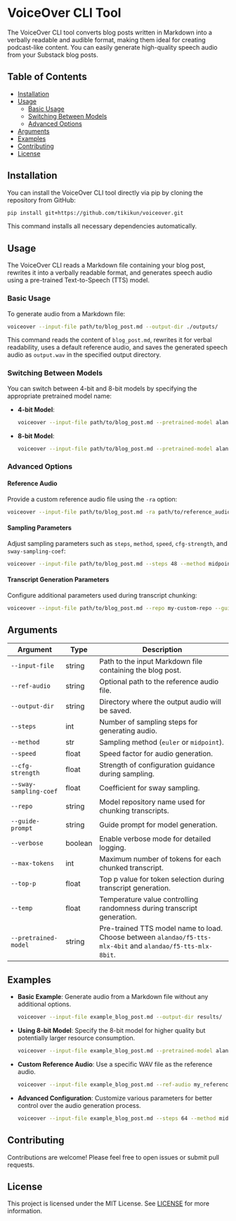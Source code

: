 # VoiceOver CLI Tool

The VoiceOver CLI tool converts blog posts written in Markdown into a verbally readable and audible format, making them ideal for creating podcast-like content. You can easily generate high-quality speech audio from your Substack blog posts.

## Table of Contents

- [Installation](#installation)
- [Usage](#usage)
  - [Basic Usage](#basic-usage)
  - [Switching Between Models](#switching-between-models)
  - [Advanced Options](#advanced-options)
- [Arguments](#arguments)
- [Examples](#examples)
- [Contributing](#contributing)
- [License](#license)

## Installation

You can install the VoiceOver CLI tool directly via pip by cloning the repository from GitHub:

```bash
pip install git+https://github.com/tikikun/voiceover.git
```

This command installs all necessary dependencies automatically.

## Usage

The VoiceOver CLI reads a Markdown file containing your blog post, rewrites it into a verbally readable format, and generates speech audio using a pre-trained Text-to-Speech (TTS) model.

### Basic Usage

To generate audio from a Markdown file:

```bash
voiceover --input-file path/to/blog_post.md --output-dir ./outputs/
```

This command reads the content of `blog_post.md`, rewrites it for verbal readability, uses a default reference audio, and saves the generated speech audio as `output.wav` in the specified output directory.

### Switching Between Models

You can switch between 4-bit and 8-bit models by specifying the appropriate pretrained model name:

- **4-bit Model**:

  ```bash
  voiceover --input-file path/to/blog_post.md --pretrained-model alandao/f5-tts-mlx-4bit --output-dir ./outputs/
  ```

- **8-bit Model**:

  ```bash
  voiceover --input-file path/to/blog_post.md --pretrained-model alandao/f5-tts-mlx-8bit --output-dir ./outputs/
  ```

### Advanced Options

#### Reference Audio

Provide a custom reference audio file using the `-ra` option:

```bash
voiceover --input-file path/to/blog_post.md -ra path/to/reference_audio.wav --output-dir ./outputs/
```

#### Sampling Parameters

Adjust sampling parameters such as `steps`, `method`, `speed`, `cfg-strength`, and `sway-sampling-coef`:

```bash
voiceover --input-file path/to/blog_post.md --steps 48 --method midpoint --speed 1.2 --cfg-strength 2.5 --sway-sampling-coef -1.5 --output-dir ./outputs/
```

#### Transcript Generation Parameters

Configure additional parameters used during transcript chunking:

```bash
voiceover --input-file path/to/blog_post.md --repo my-custom-repo --guide-prompt "Custom guide prompt." --verbose --max-tokens 15000 --top-p 0.9 --temp 0.5 --output-dir ./outputs/
```

## Arguments

| Argument               | Type     | Description                                                                 |
|------------------------|----------|-----------------------------------------------------------------------------|
| `--input-file`         | string   | Path to the input Markdown file containing the blog post.                   |
| `--ref-audio`          | string   | Optional path to the reference audio file.                                  |
| `--output-dir`         | string   | Directory where the output audio will be saved.                             |
| `--steps`              | int      | Number of sampling steps for generating audio.                              |
| `--method`             | str      | Sampling method (`euler` or `midpoint`).                                    |
| `--speed`              | float    | Speed factor for audio generation.                                          |
| `--cfg-strength`       | float    | Strength of configuration guidance during sampling.                         |
| `--sway-sampling-coef` | float    | Coefficient for sway sampling.                                              |
| `--repo`               | string   | Model repository name used for chunking transcripts.                        |
| `--guide-prompt`       | string   | Guide prompt for model generation.                                        |
| `--verbose`            | boolean  | Enable verbose mode for detailed logging.                                   |
| `--max-tokens`         | int      | Maximum number of tokens for each chunked transcript.                       |
| `--top-p`              | float    | Top p value for token selection during transcript generation.                 |
| `--temp`               | float    | Temperature value controlling randomness during transcript generation.        |
| `--pretrained-model`   | string   | Pre-trained TTS model name to load. Choose between `alandao/f5-tts-mlx-4bit` and `alandao/f5-tts-mlx-8bit`.|

## Examples

- **Basic Example**: Generate audio from a Markdown file without any additional options.

  ```bash
  voiceover --input-file example_blog_post.md --output-dir results/
  ```

- **Using 8-bit Model**: Specify the 8-bit model for higher quality but potentially larger resource consumption.

  ```bash
  voiceover --input-file example_blog_post.md --pretrained-model alandao/f5-tts-mlx-8bit --output-dir results/
  ```

- **Custom Reference Audio**: Use a specific WAV file as the reference audio.

  ```bash
  voiceover --input-file example_blog_post.md --ref-audio my_reference_audio.wav --output-dir results/
  ```

- **Advanced Configuration**: Customize various parameters for better control over the audio generation process.

  ```bash
  voiceover --input-file example_blog_post.md --steps 64 --method midpoint --speed 1.5 --cfg-strength 2.8 --sway-sampling-coef -2.0 --output-dir results/
  ```

## Contributing

Contributions are welcome! Please feel free to open issues or submit pull requests.

## License

This project is licensed under the MIT License. See [LICENSE](LICENSE.md) for more information.
